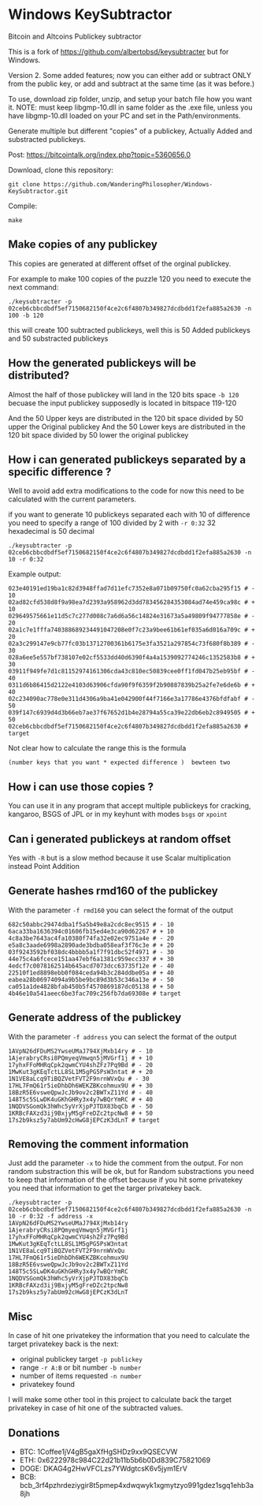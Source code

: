 # Windows KeySubtractor
Bitcoin and Altcoins Publickey subtractor

This is a fork of  https://github.com/albertobsd/keysubtracter  but for Windows.

Version 2.
Some added features; now you can either add or subtract ONLY from the public key, or add and subtract at the same time (as it was before.)

To use, download zip folder, unzip, and setup your batch file how you want it.
NOTE: must keep libgmp-10.dll in same folder as the .exe file, unless you have libgmp-10.dll loaded on your PC and set in the Path/environments.

Generate multiple but different "copies" of a publickey, Actually Added and substracted publickeys.

Post: https://bitcointalk.org/index.php?topic=5360656.0

Download, clone this repository:

`git clone https://github.com/WanderingPhilosopher/Windows-KeySubtractor.git`

Compile:

`make`

## Make copies of any publickey

This copies are generated at different offset of the orginal publickey.

For example to make 100 copies of the puzzle 120 you need to execute the next command:

`./keysubtracter -p 02ceb6cbbcdbdf5ef7150682150f4ce2c6f4807b349827dcdbdd1f2efa885a2630 -n 100 -b 120`

this will create 100 subtracted publickeys, well this is 50 Added publickeys and 50 substracted publickeys

## How the generated publickeys will be distributed?

Almost the half of those publickey will land in the 120 bits space `-b 120` becuase the input publickey supposedly is located in bitspace 119-120

And the 50 Upper keys are distributed in the 120 bit space divided by 50 upper the Original publickey
And the 50 Lower keys are distributed in the 120 bit space divided by 50 lower the original publickey

## How i can generated publickeys separated by a specific difference ?

Well to avoid add extra modifications to the code for now this need to be calculated with the current parameters.

if you want to generate 10 publickeys separated each with 10 of difference you need to specify a range of 100 divided by 2 with `-r 0:32` 32 hexadecimal is 50 decimal

`./keysubtracter -p 02ceb6cbbcdbdf5ef7150682150f4ce2c6f4807b349827dcdbdd1f2efa885a2630 -n 10 -r 0:32`

Example output:

```
023e40191ed19ba1c82d3948ffad7d11efc7352e8a071b09750fc0a62cba295f15 # - 10
02ad82cfd538d8f9a98ea7d2393a958962d3dd783456284353084ad74e459ca98c # + 10
029649575661e11d5c7c277d008c7a6d6a56c14824e31673a5a49809f94777858e # - 20
02a1c7e1fffa740388689234491047208e0f7c23a9bee61b61ef035a6d016a709c # + 20
02a3c299147e9cb77fc03b13712700361b6175e3fa3521a297854c73f680f8b389 # - 30
028a6ee5e557bf738107e02cf5533dd40d6390f4a4a1539092774246c1352583b8 # + 30
03911f949fe7d1c81152974161306cda43c810ec50839cee0ff1fd047b25eb95bf # - 40
0311d6b86415d2122e4103d63906cfda90f9f6359f2b90887839b25a2fe7e6de6b # + 40
02c234090ac778e0e311d4306a9ba41e042900f44f7166e3a17786e4376bfdfabf # - 50
039f147c6939d4d3b66eb7ae37f67652d1b4e28794a55ca39e22db6eb2c8949505 # + 50
02ceb6cbbcdbdf5ef7150682150f4ce2c6f4807b349827dcdbdd1f2efa885a2630 # target
```

Not clear how to calculate the range this is the formula

`(number keys that you want * expected difference )  bewteen two`

## How i can use those copies ?

You can use it in any program that accept multiple publickeys for cracking, kangaroo, BSGS of JPL or in my keyhunt with modes `bsgs` or `xpoint`

## Can i generated publickeys at random offset

Yes with `-R` but is a slow method because it use Scalar multiplication instead Point Addition

## Generate hashes rmd160 of the publickey
With the parameter `-f rmd160` you can select the format of the output

```./keysubtracter -p 02ceb6cbbcdbdf5ef7150682150f4ce2c6f4807b349827dcdbdd1f2efa885a2630 -n 10 -r 0:32 -f rmd160
682c50abbc29474dba1f5a5b49e8a2cdc8ec9515 # - 10
6aca33ba1636394c01606fb15ed4e3ca90d62267 # + 10
4c8a3be7643ac4fa10380f74fa32e02ec9751a4e # - 20
e5a8c3aade6998a2890ade3bdba058eaf3f76c3e # + 20
03f9243592bf038dc4bbbb5a1f7f91dbc52f4971 # - 30
44e75c4a6fcece151aa47ebf6a1381c959ecc337 # + 30
4edcf7c0078162514b645acd7073dcc63735f12e # - 40
22510f1ed8898ebb0f084ceda94b3c284ddbe05a # + 40
eabea28b06974094a9b5be9bc89d3b53c346a13e # - 50
ca051a1de4828bfab450b5f4570869187dc05138 # + 50
4b46e10a541aeec6be3fac709c256fb7da69308e # target
```

## Generate address of the publickey
With the parameter `-f address` you can select the format of the output
```./keysubtracter -p 02ceb6cbbcdbdf5ef7150682150f4ce2c6f4807b349827dcdbdd1f2efa885a2630 -n 10 -r 0:32 -f address
1AVpN26dFDuMS2YwseUMaJ794XjMxb14ry # - 10
1AjerabryCRsi8PQmyeqVmwqn5jMVGrf1j # + 10
17yhxFFoMHRqCpk2qwmCYU4shZFz7Pq9Bd # - 20
1MwKut3gKEqTctLL8SL1M5gPG5PsW3ntat # + 20
1N1VE8aLcq9TiBQZVetFVT2F9nrnWVxQu # - 30
17HL7FmQ61r5ieDhbDh6WEKZBKcohmux9U # + 30
18BzR5E6vsweQpwJcJb9ov2c2BWTxZ11Yd # - 40
148T5c5SLwDK4uGKhGHRy3x4y7wBQrYmRC # + 40
1NQDVSGomQk3hWhc5yVrXjpPJTDX83bqCb # - 50
1KRBcFAXzd3ij9BxjyM5gFreDZc2tpcNw8 # + 50
17s2b9ksz5y7abUm92cHwG8jEPCzK3dLnT # target
```

## Removing the comment information
Just add the parameter `-x` to hide the comment from the output. For non random substraction this will be ok, but for Random substractions you need to keep that information of the offset because if you hit some privatekey you need that information to get the targer privatekey back.

```
./keysubtracter -p 02ceb6cbbcdbdf5ef7150682150f4ce2c6f4807b349827dcdbdd1f2efa885a2630 -n 10 -r 0:32 -f address -x
1AVpN26dFDuMS2YwseUMaJ794XjMxb14ry
1AjerabryCRsi8PQmyeqVmwqn5jMVGrf1j
17yhxFFoMHRqCpk2qwmCYU4shZFz7Pq9Bd
1MwKut3gKEqTctLL8SL1M5gPG5PsW3ntat
1N1VE8aLcq9TiBQZVetFVT2F9nrnWVxQu
17HL7FmQ61r5ieDhbDh6WEKZBKcohmux9U
18BzR5E6vsweQpwJcJb9ov2c2BWTxZ11Yd
148T5c5SLwDK4uGKhGHRy3x4y7wBQrYmRC
1NQDVSGomQk3hWhc5yVrXjpPJTDX83bqCb
1KRBcFAXzd3ij9BxjyM5gFreDZc2tpcNw8
17s2b9ksz5y7abUm92cHwG8jEPCzK3dLnT
```

## Misc
In case of hit one privatekey the information that you need to calculate the target privatekey back is the next:
- original publickey target `-p publickey`
- range `-r A:B` or bit number `-b number`
- number of items requested `-n number`
- privatekey found

I will make some other tool in this project to calculate back the target privatekey in case of hit one of the subtracted values.

## Donations

- BTC: 1Coffee1jV4gB5gaXfHgSHDz9xx9QSECVW
- ETH: 0x6222978c984C22d21b11b5b6b0Dd839C75821069
- DOGE: DKAG4g2HwVFCLzs7YWdgtcsK6v5jym1ErV
- BCB: bcb_3rf4pzhrdeziygir8t5pmep4xdwqwyk1xgmytzyo991gdez1sgq1ehb3a8jh
